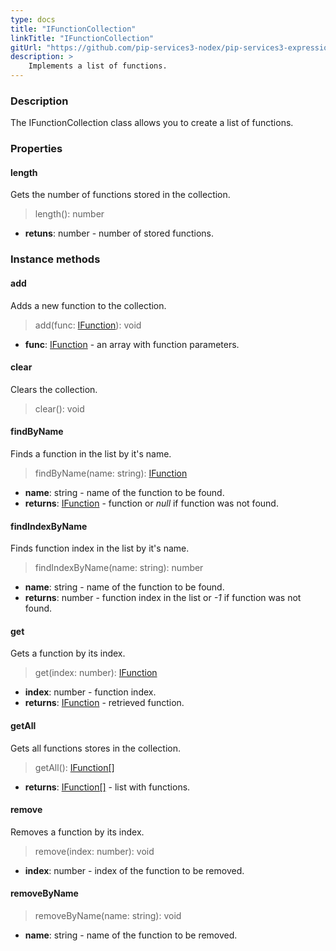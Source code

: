 ```yaml
---
type: docs
title: "IFunctionCollection"
linkTitle: "IFunctionCollection"
gitUrl: "https://github.com/pip-services3-nodex/pip-services3-expressions-nodex"
description: > 
    Implements a list of functions.
---
```


### Description

The IFunctionCollection class allows you to create a list of functions.


### Properties

#### length
Gets the number of functions stored in the collection.
> length(): number

- **retuns**: number - number of stored functions.

### Instance methods

#### add
Adds a new function to the collection.

> add(func: [IFunction](../ifunction)): void 

- **func**: [IFunction](../ifunction) - an array with function parameters.


#### clear
Clears the collection.

> clear(): void


#### findByName
Finds a function in the list by it's name.

> findByName(name: string): [IFunction](../ifunction)

- **name**: string - name of the function to be found.
- **returns**: [IFunction](../ifunction) - function or *null* if function was not found.

#### findIndexByName
Finds function index in the list by it's name. 

> findIndexByName(name: string): number

- **name**: string - name of the function to be found.
- **returns**: number - function index in the list or *-1* if function was not found.

#### get
Gets a function by its index.

> get(index: number): [IFunction](../ifunction)

- **index**: number - function index.
- **returns**: [IFunction](../ifunction) - retrieved function.

#### getAll
Gets all functions stores in the collection.

> getAll(): [IFunction[]](../ifunction)

- **returns**: [IFunction[]](../ifunction) - list with functions.


#### remove
Removes a function by its index.
> remove(index: number): void

- **index**: number - index of the function to be removed.

#### removeByName

> removeByName(name: string): void

- **name**: string - name of the function to be removed.
